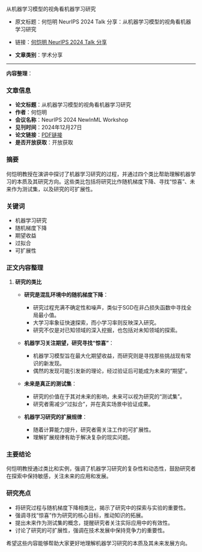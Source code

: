 从机器学习模型的视角看机器学习研究
- 原文标题：何恺明 NeurIPS 2024 Talk 分享：从机器学习模型的视角看机器学习研究
- 链接：[何恺明 NeurIPS 2024 Talk 分享](https://mp.weixin.qq.com/s/QtfAJ-I5KZfWSBmCwEam3A)

- **文章类别**：学术分享

---

**内容整理**：

### 文章信息
- **论文标题**：从机器学习模型的视角看机器学习研究
- **作者**：何恺明
- **会议名称**：NeurIPS 2024 NewInML Workshop
- **见刊时间**：2024年12月27日
- **论文链接**：[PDF链接](https://people.csail.mit.edu/kaiming/neurips2024workshop/neurips2024_newinml_kaiming.pdf)
- **是否开放获取**：开放获取

### 摘要
何恺明教授在演讲中探讨了机器学习研究的过程，并通过四个类比帮助理解机器学习的本质及其研究方向。这些类比包括将研究比作随机梯度下降、寻找“惊喜”、未来作为测试集，以及研究的可扩展性。

### 关键词
- 机器学习研究
- 随机梯度下降
- 期望收益
- 过拟合
- 可扩展性

### 正文内容整理
1. **研究的类比**
   - **研究是混乱环境中的随机梯度下降**：
     - 研究过程充满不确定性和噪声，类似于SGD在非凸损失函数中寻找全局最小值。
     - 大学习率象征快速探索，而小学习率则反映深入研究。
     - 研究不仅是对已知领域的深入挖掘，也包括对未知领域的探索。

   - **机器学习关注期望，研究寻找“惊喜”**：
     - 机器学习模型旨在最大化期望收益，而研究则是寻找那些挑战现有常识的新发现。
     - 偶然的发现可能引发新的理论，经过验证后可能成为未来的“期望”。

   - **未来是真正的测试集**：
     - 研究的价值在于其对未来的影响，未来可以视为研究的“测试集”。
     - 研究者需减少“过拟合”，并在真实场景中验证成果。

   - **机器学习研究的扩展规律**：
     - 随着计算能力提升，研究者需关注工作的可扩展性。
     - 理解扩展规律有助于解决复杂的现实问题。

### 主要结论
何恺明教授通过类比和实例，强调了机器学习研究的复杂性和动态性，鼓励研究者在探索中保持敏感，关注未来的应用和发展。

### 研究亮点
- 将研究过程与随机梯度下降相类比，揭示了研究中的探索与实验的重要性。
- 强调寻找“惊喜”作为研究的核心目标，推动知识的拓展。
- 提出未来作为测试集的概念，提醒研究者关注实际应用中的有效性。
- 讨论了研究的可扩展性，强调在技术发展中保持竞争力的重要性。

希望这些内容能够帮助大家更好地理解机器学习研究的本质及其未来发展方向。